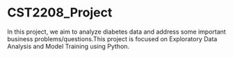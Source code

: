 # CST2208_Project
In this project, we aim to analyze diabetes data and address some important business problems/questions.This project is focused on Exploratory Data Analysis and Model Training using Python.
